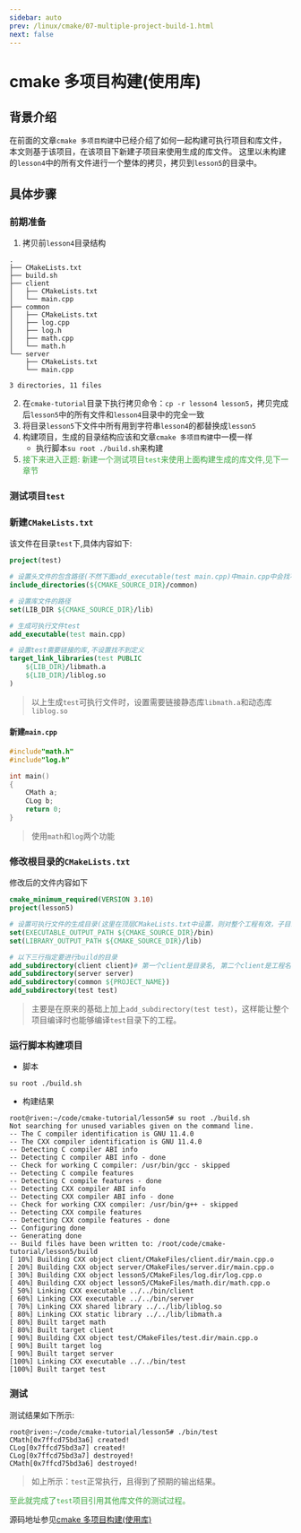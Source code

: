 ```yaml
---
sidebar: auto
prev: /linux/cmake/07-multiple-project-build-1.html
next: false
---
```

# cmake 多项目构建(使用库)
## 背景介绍
在前面的文章`cmake 多项目构建`中已经介绍了如何一起构建可执行项目和库文件，本文则基于该项目，在该项目下新建子项目来使用生成的库文件。
这里以未构建的`lesson4`中的所有文件进行一个整体的拷贝，拷贝到`lesson5`的目录中。

## 具体步骤
### 前期准备
1. 拷贝前`lesson4`目录结构
```shell
.
├── CMakeLists.txt
├── build.sh
├── client
│   ├── CMakeLists.txt
│   └── main.cpp
├── common
│   ├── CMakeLists.txt
│   ├── log.cpp
│   ├── log.h
│   ├── math.cpp
│   └── math.h
└── server
    ├── CMakeLists.txt
    └── main.cpp

3 directories, 11 files
```
2. 在`cmake-tutorial`目录下执行拷贝命令：`cp -r lesson4 lesson5`，拷贝完成后`lesson5`中的所有文件和`lesson4`目录中的完全一致
3. 将目录`lesson5`下文件中所有用到字符串`lesson4`的都替换成`lesson5`
4. 构建项目，生成的目录结构应该和文章`cmake 多项目构建`中一模一样
    * 执行脚本`su root ./build.sh`来构建
5. <font color=#3da742>接下来进入正题: 新建一个测试项目`test`来使用上面构建生成的库文件,见下一章节</font>

### 测试项目`test`
### 新建`CMakeLists.txt`
该文件在目录`test`下,具体内容如下:
```cmake
project(test)

# 设置头文件的包含路径(不然下面add_executable(test main.cpp)中main.cpp中会找不到相应的头文件)
include_directories(${CMAKE_SOURCE_DIR}/common)

# 设置库文件的路径
set(LIB_DIR ${CMAKE_SOURCE_DIR}/lib)

# 生成可执行文件test
add_executable(test main.cpp)

# 设置test需要链接的库,不设置找不到定义
target_link_libraries(test PUBLIC 
    ${LIB_DIR}/libmath.a
    ${LIB_DIR}/liblog.so
)
```
> 以上生成`test`可执行文件时，设置需要链接静态库`libmath.a`和动态库`liblog.so`
#### 新建`main.cpp`
```cpp
#include"math.h"
#include"log.h"

int main()
{
    CMath a;
    CLog b;
    return 0;
}
```
> 使用`math`和`log`两个功能
### 修改根目录的`CMakeLists.txt`
修改后的文件内容如下
```cmake
cmake_minimum_required(VERSION 3.10)
project(lesson5)

# 设置可执行文件的生成目录(这里在顶层CMakeLists.txt中设置，则对整个工程有效，子目录中的CMakeLists.txt可以省略以下两行配置)
set(EXECUTABLE_OUTPUT_PATH ${CMAKE_SOURCE_DIR}/bin)
set(LIBRARY_OUTPUT_PATH ${CMAKE_SOURCE_DIR}/lib)

# 以下三行指定要进行build的目录
add_subdirectory(client client)# 第一个client是目录名, 第二个client是工程名
add_subdirectory(server server)
add_subdirectory(common ${PROJECT_NAME})
add_subdirectory(test test)
```
> 主要是在原来的基础上加上`add_subdirectory(test test)`，这样能让整个项目编译时也能够编译`test`目录下的工程。

### 运行脚本构建项目
* 脚本
```shell
su root ./build.sh
```
* 构建结果
```shell
root@riven:~/code/cmake-tutorial/lesson5# su root ./build.sh
Not searching for unused variables given on the command line.
-- The C compiler identification is GNU 11.4.0
-- The CXX compiler identification is GNU 11.4.0
-- Detecting C compiler ABI info
-- Detecting C compiler ABI info - done
-- Check for working C compiler: /usr/bin/gcc - skipped
-- Detecting C compile features
-- Detecting C compile features - done
-- Detecting CXX compiler ABI info
-- Detecting CXX compiler ABI info - done
-- Check for working CXX compiler: /usr/bin/g++ - skipped
-- Detecting CXX compile features
-- Detecting CXX compile features - done
-- Configuring done
-- Generating done
-- Build files have been written to: /root/code/cmake-tutorial/lesson5/build
[ 10%] Building CXX object client/CMakeFiles/client.dir/main.cpp.o
[ 20%] Building CXX object server/CMakeFiles/server.dir/main.cpp.o
[ 30%] Building CXX object lesson5/CMakeFiles/log.dir/log.cpp.o
[ 40%] Building CXX object lesson5/CMakeFiles/math.dir/math.cpp.o
[ 50%] Linking CXX executable ../../bin/client
[ 60%] Linking CXX executable ../../bin/server
[ 70%] Linking CXX shared library ../../lib/liblog.so
[ 80%] Linking CXX static library ../../lib/libmath.a
[ 80%] Built target math
[ 80%] Built target client
[ 90%] Building CXX object test/CMakeFiles/test.dir/main.cpp.o
[ 90%] Built target log
[ 90%] Built target server
[100%] Linking CXX executable ../../bin/test
[100%] Built target test
```
### 测试
测试结果如下所示:
```shell
root@riven:~/code/cmake-tutorial/lesson5# ./bin/test
CMath[0x7ffcd75bd3a6] created!
CLog[0x7ffcd75bd3a7] created!
CLog[0x7ffcd75bd3a7] destroyed!
CMath[0x7ffcd75bd3a6] destroyed!
```
> 如上所示：`test`正常执行，且得到了预期的输出结果。

<font color=#3da742>至此就完成了`test`项目引用其他库文件的测试过程。</font>


源码地址参见[cmake 多项目构建(使用库)](https://github.com/luweiqianyi/cmake-tutorial/tree/5ac0fc158b5eeb8a5acb9e09626a45b32be04db0/lesson5)